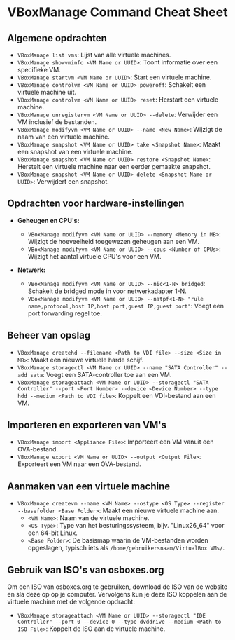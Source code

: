 # VBoxManage Command Cheat Sheet

## Algemene opdrachten

- `VBoxManage list vms`: Lijst van alle virtuele machines.
- `VBoxManage showvminfo <VM Name or UUID>`: Toont informatie over een specifieke VM.
- `VBoxManage startvm <VM Name or UUID>`: Start een virtuele machine.
- `VBoxManage controlvm <VM Name or UUID> poweroff`: Schakelt een virtuele machine uit.
- `VBoxManage controlvm <VM Name or UUID> reset`: Herstart een virtuele machine.
- `VBoxManage unregistervm <VM Name or UUID> --delete`: Verwijder een VM inclusief de bestanden.
- `VBoxManage modifyvm <VM Name or UUID> --name <New Name>`: Wijzigt de naam van een virtuele machine.
- `VBoxManage snapshot <VM Name or UUID> take <Snapshot Name>`: Maakt een snapshot van een virtuele machine.
- `VBoxManage snapshot <VM Name or UUID> restore <Snapshot Name>`: Herstelt een virtuele machine naar een eerder gemaakte snapshot.
- `VBoxManage snapshot <VM Name or UUID> delete <Snapshot Name or UUID>`: Verwijdert een snapshot.

## Opdrachten voor hardware-instellingen

- **Geheugen en CPU's:**
  - `VBoxManage modifyvm <VM Name or UUID> --memory <Memory in MB>`: Wijzigt de hoeveelheid toegewezen geheugen aan een VM.
  - `VBoxManage modifyvm <VM Name or UUID> --cpus <Number of CPUs>`: Wijzigt het aantal virtuele CPU's voor een VM.

- **Netwerk:**
  - `VBoxManage modifyvm <VM Name or UUID> --nic<1-N> bridged`: Schakelt de bridged mode in voor netwerkadapter 1-N.
  - `VBoxManage modifyvm <VM Name or UUID> --natpf<1-N> "rule name,protocol,host IP,host port,guest IP,guest port"`: Voegt een port forwarding regel toe.

## Beheer van opslag

- `VBoxManage createhd --filename <Path to VDI file> --size <Size in MB>`: Maakt een nieuwe virtuele harde schijf.
- `VBoxManage storagectl <VM Name or UUID> --name "SATA Controller" --add sata`: Voegt een SATA-controller toe aan een VM.
- `VBoxManage storageattach <VM Name or UUID> --storagectl "SATA Controller" --port <Port Number> --device <Device Number> --type hdd --medium <Path to VDI file>`: Koppelt een VDI-bestand aan een VM.

## Importeren en exporteren van VM's

- `VBoxManage import <Appliance File>`: Importeert een VM vanuit een OVA-bestand.
- `VBoxManage export <VM Name or UUID> --output <Output File>`: Exporteert een VM naar een OVA-bestand.

## Aanmaken van een virtuele machine

- `VBoxManage createvm --name <VM Name> --ostype <OS Type> --register --basefolder <Base Folder>`: Maakt een nieuwe virtuele machine aan.
  - `<VM Name>`: Naam van de virtuele machine.
  - `<OS Type>`: Type van het besturingssysteem, bijv. "Linux26_64" voor een 64-bit Linux.
  - `<Base Folder>`: De basismap waarin de VM-bestanden worden opgeslagen, typisch iets als `/home/gebruikersnaam/VirtualBox VMs/`.

## Gebruik van ISO's van osboxes.org

Om een ISO van osboxes.org te gebruiken, download de ISO van de website en sla deze op op je computer. Vervolgens kun je deze ISO koppelen aan de virtuele machine met de volgende opdracht:

- `VBoxManage storageattach <VM Name or UUID> --storagectl "IDE Controller" --port 0 --device 0 --type dvddrive --medium <Path to ISO File>`: Koppelt de ISO aan de virtuele machine.


